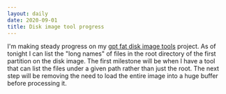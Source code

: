 ```yaml
---
layout: daily
date: 2020-09-01
title: Disk image tool progress
---
```


I'm making steady progress on my [gpt fat disk image tools](https://github.com/stevebob/gpt-fat-disk-image) project.
As of tonight I can list the "long names" of files in the root directory of the first partition on the disk image.
The first milestone will be when I have a tool that can list the files under a given path rather than just the root.
The next step will be removing the need to load the entire image into a huge buffer before processing it.

